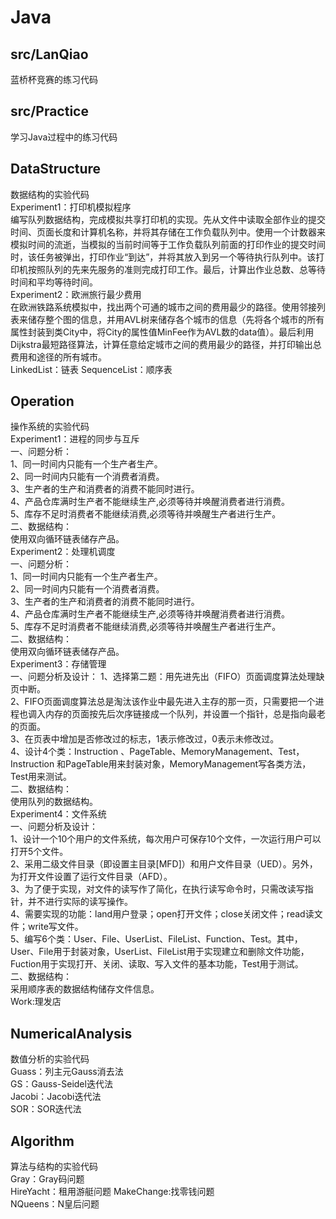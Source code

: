 # Java

## src/LanQiao  
蓝桥杯竞赛的练习代码  
  
## src/Practice  
学习Java过程中的练习代码  
  
## DataStructure  
数据结构的实验代码  
Experiment1：打印机模拟程序  
    编写队列数据结构，完成模拟共享打印机的实现。先从文件中读取全部作业的提交时间、页面长度和计算机名称，并将其存储在工作负载队列中。使用一个计数器来模拟时间的流逝，当模拟的当前时间等于工作负载队列前面的打印作业的提交时间时，该任务被弹出，打印作业“到达”，并将其放入到另一个等待执行队列中。该打印机按照队列的先来先服务的准则完成打印工作。最后，计算出作业总数、总等待时间和平均等待时间。  
Experiment2：欧洲旅行最少费用  
    在欧洲铁路系统模拟中，找出两个可通的城市之间的费用最少的路径。使用邻接列表来储存整个图的信息，并用AVL树来储存各个城市的信息（先将各个城市的所有属性封装到类City中，将City的属性值MinFee作为AVL数的data值）。最后利用Dijkstra最短路径算法，计算任意给定城市之间的费用最少的路径，并打印输出总费用和途径的所有城市。  
LinkedList：链表
SequenceList：顺序表  
  
## Operation  
操作系统的实验代码  
Experiment1：进程的同步与互斥  
一、问题分析：  
1、同一时间内只能有一个生产者生产。  
2、同一时间内只能有一个消费者消费。  
3、生产者的生产和消费者的消费不能同时进行。  
4、产品仓库满时生产者不能继续生产,必须等待并唤醒消费者进行消费。  
5、库存不足时消费者不能继续消费,必须等待并唤醒生产者进行生产。  
二、数据结构：  
使用双向循环链表储存产品。  
Experiment2：处理机调度  
一、问题分析：  
1、同一时间内只能有一个生产者生产。  
2、同一时间内只能有一个消费者消费。  
3、生产者的生产和消费者的消费不能同时进行。  
4、产品仓库满时生产者不能继续生产,必须等待并唤醒消费者进行消费。  
5、库存不足时消费者不能继续消费,必须等待并唤醒生产者进行生产。  
二、数据结构：  
使用双向循环链表储存产品。  
Experiment3：存储管理  
一、问题分析及设计：
1、选择第二题：用先进先出（FIFO）页面调度算法处理缺页中断。  
2、FIFO页面调度算法总是淘汰该作业中最先进入主存的那一页，只需要把一个进程也调入内存的页面按先后次序链接成一个队列，并设置一个指针，总是指向最老的页面。  
3、在页表中增加是否修改过的标志，1表示修改过，0表示未修改过。  
4、设计4个类：Instruction 、PageTable、MemoryManagement、Test，Instruction 和PageTable用来封装对象，MemoryManagement写各类方法，Test用来测试。  
二、数据结构：  
使用队列的数据结构。  
Experiment4：文件系统  
一、问题分析及设计：  
1、设计一个10个用户的文件系统，每次用户可保存10个文件，一次运行用户可以打开5个文件。  
2、采用二级文件目录（即设置主目录[MFD]）和用户文件目录（UED）。另外，为打开文件设置了运行文件目录（AFD）。  
3、为了便于实现，对文件的读写作了简化，在执行读写命令时，只需改读写指针，并不进行实际的读写操作。  
4、需要实现的功能：land用户登录；open打开文件；close关闭文件；read读文件；write写文件。  
5、编写6个类：User、File、UserList、FileList、Function、Test。其中，User、File用于封装对象，UserList、FileList用于实现建立和删除文件功能， Fuction用于实现打开、关闭、读取、写入文件的基本功能，Test用于测试。  
二、数据结构：  
采用顺序表的数据结构储存文件信息。  
Work:理发店  

## NumericalAnalysis  
数值分析的实验代码  
Guass：列主元Gauss消去法  
GS：Gauss-Seidel迭代法  
Jacobi：Jacobi迭代法  
SOR：SOR迭代法  

## Algorithm  
算法与结构的实验代码  
Gray：Gray码问题  
HireYacht：租用游艇问题
MakeChange:找零钱问题  
NQueens：N皇后问题  
